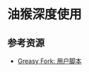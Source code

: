 # 油猴深度使用

<!--ts-->
<!--te-->

## 参考资源

- [Greasy Fork: 用户脚本](https://greasyfork.org/zh-CN/scripts?q=)